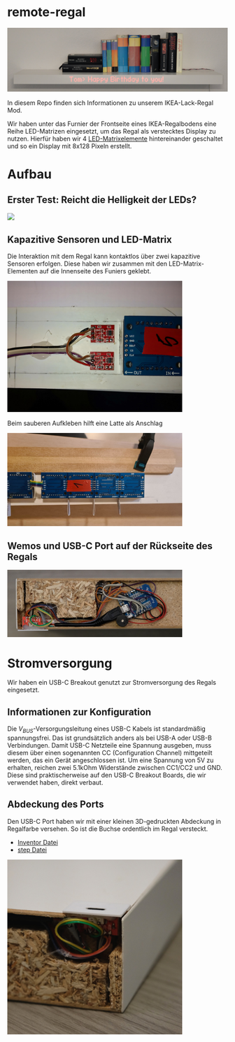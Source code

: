 # remote-regal

<img src="images/regal_quer.jpg">

In diesem Repo finden sich Informationen zu unserem IKEA-Lack-Regal Mod. 

Wir haben unter das Furnier der Frontseite eines IKEA-Regalbodens eine Reihe LED-Matrizen eingesetzt, um das Regal als verstecktes Display zu nutzen. Hierfür haben wir 4 [LED-Matrixelemente](https://www.az-delivery.de/en/products/4-x-64er-led-matrix-display?variant=6015286214683) hintereinander geschaltet und so ein Display mit 8x128 Pixeln erstellt.


# Aufbau

## Erster Test: Reicht die Helligkeit der LEDs?

<img src="images/leuchtstaerke.png" width="400">


## Kapazitive Sensoren und LED-Matrix

Die Interaktion mit dem Regal kann kontaktlos über zwei kapazitive Sensoren erfolgen.
Diese haben wir zusammen mit den LED-Matrix-Elementen auf die Innenseite des Funiers geklebt.


<img src="images/kapazitiv_und_LEDs.jpg" width="400">

Beim sauberen Aufkleben hilft eine Latte als Anschlag

<img src="images/leds_aufkleben.jpeg" width="400">



## Wemos und USB-C Port auf der Rückseite des Regals

<img src="images/wemos_usb.JPG" width="400">


# Stromversorgung

Wir haben ein USB-C Breakout genutzt zur Stromversorgung des Regals eingesetzt.

## Informationen zur Konfiguration

Die $V_{BUS}$-Versorgungsleitung eines USB-C Kabels ist standardmäßig spannungsfrei. Das ist grundsätzlich anders als bei USB-A oder USB-B Verbindungen. 
Damit USB-C Netzteile eine Spannung ausgeben, muss diesem über einen sogenannten CC (Configuration Channel) mittgeteilt werden, das ein Gerät angeschlossen ist. Um eine Spannung von 5V zu erhalten, reichen zwei 5.1kOhm Widerstände zwischen CC1/CC2 und GND.
Diese sind praktischerweise auf den USB-C Breakout Boards, die wir verwendet haben, direkt verbaut.

## Abdeckung des Ports

Den USB-C Port haben wir mit einer kleinen 3D-gedruckten Abdeckung in Regalfarbe versehen. So ist die Buchse ordentlich im Regal versteckt.

- [Inventor Datei](/3D-Druck/USB-C_Blende.ipt)
- [step Datei](/3D-Druck/USB-C_Blende.stp)

<img src="images/USB-C_port.JPG" width="400">
